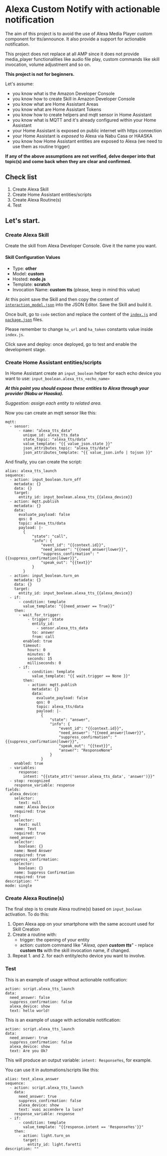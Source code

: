 # Alexa Custom Notify with actionable notification

The aim of this project is to avoid the use of Alexa Media Player custom component for tts/announce. It also provide a support for actionable notification.

This project does not replace at all AMP since it does not provide media_player functionalities like audio file play, custom commands like skill invocation, volume adjustment and so on.

**This project is not for beginners.**

Let's assume:
- you know what is the Amazon Developer Console
- you know how to create Skill in Amazon Developer Console
- you know what are Home Assistant Areas
- you know what are Home Assistant Tokens
- you know how to create helpers and mqtt sensor in Home Assistant
- you know what is MQTT and it's already configured within your Home Assistant
- your Home Assistant is exposed on public internet with https connection
- your Home Assistant is _exposed_ to Alexa via Nabu Casa or HAASKA
- you know how Home Assistant entities are exposed to Alexa (we need to use them as routine trigger)

**If any of the above assumptions are not verified, delve deeper into that topic(s) and come back when they are clear and confirmed.**

## Check list
1. Create Alexa Skill
2. Create Home Assistant entities/scripts
3. Create Alexa Routine(s)
4. Test
 
## Let's start.

### Create Alexa Skill
Create the skill from Alexa Developer Console. Give it the name you want.

#### Skill Configuration Values

- Type: **other**
- Model: **custom**
- Hosted: **node.js**
- Template: **scratch**
- Invocation Name: **custom tts** (please, keep in mind this value)

At this point save the Skill and then copy the content of [```interaction_model.json```](https://github.com/gianlucasullazzo/alexa_my_notify/blob/main/interaction_model.json) into the JSON Editor.
Save the Skill and build it.

Once built, go to ```code``` section and replace the content of the [```index.js```](https://github.com/gianlucasullazzo/alexa_my_notify/blob/main/index.js) and [```package.json```](https://github.com/gianlucasullazzo/alexa_my_notify/blob/main/package.json) files.

Please remember to change ```ha_url``` and ```ha_token``` constants value inside ```index.js```.


Click save and deploy: once deployed, go to test and enable the development stage.


### Create Home Assistant entities/scripts
In Home Assistant create an ```input_boolean``` helper for each echo device you want to use: ```input_boolean.alexa_tts_<echo_name>```

***At this point you should expose these entities to Alexa through your provider (Nabu or Haaska).***

_Suggestion: assign each entity to related area._


Now you can create an mqtt sensor like this:
```
mqtt:
  - sensor:
      - name: "alexa_tts_data"
        unique_id: alexa_tts_data
        state_topic: "alexa_tts/data"
        value_template: "{{ value_json.state }}"
        json_attributes_topic: "alexa_tts/data"
        json_attributes_template: "{{ value_json.info | tojson }}"
```



And finally, you can create the script:


```
alias: alexa_tts_launch
sequence:
  - action: input_boolean.turn_off
    metadata: {}
    data: {}
    target:
      entity_id: input_boolean.alexa_tts_{{alexa_device}}
  - action: mqtt.publish
    metadata: {}
    data:
      evaluate_payload: false
      qos: 0
      topic: alexa_tts/data
      payload: |-
        {
            "state": "call",
            "info": {
                "event_id": "{{context.id}}",
                "need_answer": "{{need_answer|lower}}",
                "suppress_confirmation": "{{suppress_confirmation|lower}}",
                "speak_out": "{{text}}"
            }
        }
  - action: input_boolean.turn_on
    metadata: {}
    data: {}
    target:
      entity_id: input_boolean.alexa_tts_{{alexa_device}}
  - if:
      - condition: template
        value_template: "{{need_answer == True}}"
    then:
      - wait_for_trigger:
          - trigger: state
            entity_id:
              - sensor.alexa_tts_data
            to: answer
            from: call
        enabled: true
        timeout:
          hours: 0
          minutes: 0
          seconds: 15
          milliseconds: 0
      - if:
          - condition: template
            value_template: "{{ wait.trigger == None }}"
        then:
          - action: mqtt.publish
            metadata: {}
            data:
              evaluate_payload: false
              qos: 0
              topic: alexa_tts/data
              payload: |-
                {
                    "state": "answer",
                    "info": {
                        "event_id": "{{context.id}}",
                        "need_answer": "{{need_answer|lower}}",
                        "suppress_confirmation": "{{suppress_confirmation|lower}}",
                        "speak_out": "{{text}}",
                        "answer": "ResponseNone"
                    }
                }
    enabled: true
  - variables:
      response:
        intent: "{{state_attr('sensor.alexa_tts_data', 'answer')}}"
  - stop: recognized
    response_variable: response
fields:
  alexa_device:
    selector:
      text: null
    name: Alexa Device
    required: true
  text:
    selector:
      text: null
    name: Text
    required: true
  need_answer:
    selector:
      boolean: {}
    name: Need Answer
    required: true
  suppress_confirmation:
    selector:
      boolean: {}
    name: Suppress Confirmation
    required: true
description: ""
mode: single
```

### Create Alexa Routine(s)
The final step is to create Alexa routine(s) based on ```input_boolean``` activation.
To do this:
1. Open Alexa app on your smartphone with the same account used for Skill Creation
2. Create a routine with:
   - trigger: the opening of your entity
   - action: custom command like "_Alexa, open **custom tts**_" - replace **custom tts** with the skill invocation name, if changed.
3. Repeat 1. and 2. for each entity/echo device you want to involve.

### Test
This is an example of usage without actionable notification:
```
action: script.alexa_tts_launch
data:
  need_answer: false
  suppress_confirmation: false
  alexa_device: show
  text: hello world!
```

This is an example of usage with actionable notification:
```
action: script.alexa_tts_launch
data:
  need_answer: true
  suppress_confirmation: false
  alexa_device: show
  text: Are you Ok?
```

This will produce an output variable: ```intent: ResponseYes```, for example.

You can use it in automations/scripts like this:
```
alias: test_alexa_answer
sequence:
  - action: script.alexa_tts_launch
    data:
      need_answer: true
      suppress_confirmation: false
      alexa_device: show
      text: vuoi accendere la luce?
    response_variable: response
  - if:
      - condition: template
        value_template: "{{response.intent == 'ResponseYes'}}"
    then:
      - action: light.turn_on
        target:
          entity_id: light.faretti
description: ""
```
